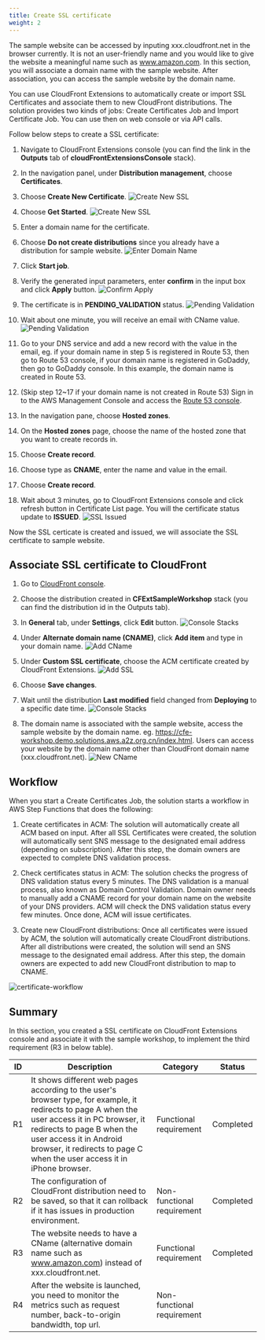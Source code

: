 ```yaml
---
title: Create SSL certificate
weight: 2
---
```


The sample website can be accessed by inputing xxx.cloudfront.net in the browser currently. It is not an user-friendly name and you would like to give the website a meaningful name such as www.amazon.com. In this section, you will associate a domain name with the sample website. After association, you can access the sample website by the domain name.

You can use CloudFront Extensions to automatically create or import SSL Certificates and associate them to new CloudFront distributions. The solution provides two kinds of jobs: Create Certificates Job and Import Certificate Job. You can use then on web console or via API calls.

Follow below steps to create a SSL certificate:

1. Navigate to CloudFront Extensions console (you can find the link in the **Outputs** tab of **cloudFrontExtensionsConsole** stack).
2. In the navigation panel, under **Distribution management**, choose **Certificates**.
3. Choose **Create New Certificate**.
   ![Create New SSL](/images/create_new_ssl.png)

4. Choose **Get Started**.
   ![Create New SSL](/images/get_started_ssl.png)
5. Enter a domain name for the certificate.
6. Choose **Do not create distributions** since you already have a distribution for sample website.
   ![Enter Domain Name](/images/enter_domain_name.png)

7. Click **Start job**.
8. Verify the generated input parameters, enter **confirm** in the input box and click **Apply** button.
   ![Confirm Apply](/images/confirm_create_ssl.png)

9. The certificate is in **PENDING_VALIDATION** status.
   ![Pending Validation](/images/pending_ssl.png)

10. Wait about one minute, you will receive an email with CName value.
   ![Pending Validation](/images/sns_confirm.png)

11. Go to your DNS service and add a new record with the value in the email, eg. if your domain name in step 5 is registered in Route 53, then go to Route 53 console, if your domain name is registered in GoDaddy, then go to GoDaddy console. In this example, the domain name is created in Route 53.

12. (Skip step 12~17 if your domain name is not created in Route 53) Sign in to the AWS Management Console and access the [Route 53 console](https://console.aws.amazon.com/route53/).
13. In the navigation pane, choose **Hosted zones**.
14. On the **Hosted zones** page, choose the name of the hosted zone that you want to create records in.
15. Choose **Create record**.
16. Choose type as **CNAME**, enter the name and value in the email.
17. Choose **Create record**.
18. Wait about 3 minutes, go to CloudFront Extensions console and click refresh button in Certificate List page. You will the certificate status update to **ISSUED**.
   ![SSL Issued](/images/ssl_issued.png)

Now the SSL certicate is created and issued, we will associate the SSL certificate to sample website.

## Associate SSL certificate to CloudFront

1. Go to [CloudFront console](https://us-east-1.console.aws.amazon.com/cloudfront/v3/home?region=us-east-1#/distributions).
2. Choose the distribution created in **CFExtSampleWorkshop** stack (you can find the distribution id in the Outputs tab).
3. In **General** tab, under **Settings**, click **Edit** button.
  ![Console Stacks](/images/cf_edit.png)

4. Under **Alternate domain name (CNAME)**, click **Add item** and type in your domain name.
  ![Add CName](/images/add_cname.png)

5. Under **Custom SSL certificate**, choose the ACM certificate created by CloudFront Extensions.
  ![Add SSL](/images/add_acm.png)

6. Choose **Save changes**.
7. Wait until the distribution **Last modified** field changed from **Deploying** to a specific date time.
  ![Console Stacks](/images/last_modify_2.png)

8. The domain name is associated with the sample website, access the sample website by the domain name. eg. https://cfe-workshop.demo.solutions.aws.a2z.org.cn/index.html. Users can access your website by the domain name other than CloudFront domain name (xxx.cloudfront.net).
  ![New CName](/images/new_cname.png)



## Workflow

When you start a Create Certificates Job, the solution starts a workflow in AWS Step Functions that does the following:

1. Create certificates in ACM: The solution will automatically create all ACM based on input. After all SSL Certificates were created, the solution will automatically sent SNS message to the designated email address (depending on subscription). After this step, the domain owners are expected to complete DNS validation process.

2. Check certificates status in ACM: The solution checks the progress of DNS validation status every 5 minutes. The DNS validation is a manual process, also known as Domain Control Validation. Domain owner needs to manually add a CNAME record for your domain name on the website of your DNS providers. ACM will check the DNS validation status every few minutes. Once done, ACM will issue certificates. 

3. Create new CloudFront distributions: Once all certificates were issued by ACM, the solution will automatically create CloudFront distributions. After all distributions were created, the solution will send an SNS message to the designated email address. After this step, the domain owners are expected to add new CloudFront distribution to map to CNAME.

![certificate-workflow](/images/certificate-workflow.png)



## Summary

In this section, you created a SSL certificate on CloudFront Extensions console and associate it with the sample workshop, to implement the third requirement (R3 in below table).

| ID | Description  | Category                   | Status |
|----|------------------------------------------------------------------------------------------------------------------------------------------------------------------------------------------------------------------------------------------------------------------------------------|----------------------------|--------|
| R1 | It shows different web pages according to the user's browser type, for example, it redirects to page A when the user access it in PC browser, it redirects to page B when the user access it in Android browser, it redirects to page C when the user access it in iPhone browser. | Functional requirement     |    Completed    |
| R2 | The configuration of CloudFront distribution need to be saved, so that it can rollback if it has issues in production environment.                                         | Non-functional requirement     |     Completed   |
| R3 |      The website needs to have a CName (alternative domain name such as www.amazon.com) instead of xxx.cloudfront.net.                                                                                                                                          | Functional requirement |   Completed     |
| R4 | After the website is launched, you need to monitor the metrics such as request number, back-to-origin bandwidth, top url.           | Non-functional requirement |        |





